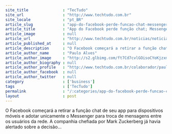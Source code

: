 ```yaml
---
site_title               : "TecTudo"
site_url                 : "http://www.techtudo.com.br"
site_locale              : "pt_BR"
article_slug             : "app-do-facebook-perde-funcao-chat-messenger-passa-a-ser-obrigatorio"
article_title            : "App do Facebook perde função chat; Messenger passa a ser obrigatório"
article_image            : null
article_url              : "http://www.techtudo.com.br/noticias/noticia/2014/07/app-do-facebook-perde-funcao-chat-messenger-passa-ser-obrigatorio.html"
article_published_at     : null
article_description      : "O Facebook começará a retirar a função chat de seu app para dispositivos móveis e adotar unicamente o Messenger para troca de mensagens entre os usuários da rede. A companhia chefiada por Mark Zuckerberg já havia alertado sobre a decisão..."
article_author_name      : "Paulo Alves"
article_author_image     : "http://s2.glbimg.com/ft7Cd7cvlGOisoCYoKjzxm-eFFw=/30x30/s2.glbimg.com/BzoEwfl0IT9mbodmqXTuS7Jv5CA=/19x0:175x156/75x75/s.glbimg.com/po/tt2/f/original/2013/08/15/paulo-alves.jpg"
article_author_biography : null
article_author_profile   : "http://www.techtudo.com.br/colaborador/paulo-alves.html"
article_author_facebook  : null
article_author_twitter   : null
category                 : ['business']
tags                     : ['TecTudo']
permalink                : "/:categories/app-do-facebook-perde-funcao-chat-messenger-passa-a-ser-obrigatorio/"
layout                   : post
---
```


O Facebook começará a retirar a função chat de seu app para dispositivos móveis e adotar unicamente o Messenger para troca de mensagens entre os usuários da rede. A companhia chefiada por Mark Zuckerberg já havia alertado sobre a decisão...
